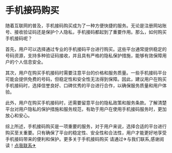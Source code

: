 # 手机接码购买

随着互联网的普及，手机接码购买成为了一种方便快捷的服务。无论是注册网站账号、接收验证码还是保护个人隐私，手机接码都起到了重要作用。那么，如何购买手机接码呢？

首先，用户可以选择通过专业的手机接码平台进行购买。这些平台通常提供稳定的号码资源，支持多种验证码接收，并且具有严格的隐私保护措施，能够有效保障用户的个人信息安全。

其次，用户在购买手机接码时需要注意平台的价格和服务质量。一些手机接码平台可能会提供免费的号码，但稳定性和安全性无法得到保障。因此，建议用户在购买手机接码时，选择信誉良好、口碑优秀的平台进行合作，以确保服务质量和用户体验。

此外，用户在购买手机接码时，还需要留意平台的隐私政策和服务条款。了解清楚平台对用户隐私的保护措施和服务规范，有助于用户在使用手机接码服务时，更加放心和安心。

综上所述，手机接码购买是一项重要的服务，对于用户来说，选择合适的平台进行购买至关重要。只有确保了平台的稳定性、安全性和合法性，用户才能更好地享受手机接码带来的便利和保护。更多关于手机接码购买 请通过✈与我们联系,感谢阅读！[点我联系✈](https://img.G208.com)